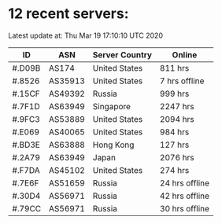 # 12 recent servers:

Latest update at: Thu Mar 19 17:10:10 UTC 2020

| ID | ASN | Server Country | Online |
| -- | --- | -------------- | ------ |
| #.D09B | AS174 | United States | 811 hrs |
| #.8526 | AS35913 | United States | 7 hrs offline |
| #.15CF | AS49392 | Russia | 999 hrs |
| #.7F1D | AS63949 | Singapore | 2247 hrs |
| #.9FC3 | AS53889 | United States | 2094 hrs |
| #.E069 | AS40065 | United States | 984 hrs |
| #.BD3E | AS63888 | Hong Kong | 127 hrs |
| #.2A79 | AS63949 | Japan | 2076 hrs |
| #.F7DA | AS45102 | United States | 274 hrs |
| #.7E6F | AS51659 | Russia | 24 hrs offline |
| #.30D4 | AS56971 | Russia | 42 hrs offline |
| #.79CC | AS56971 | Russia | 30 hrs offline |

